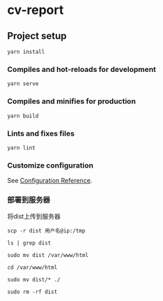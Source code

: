 # cv-report

## Project setup
```
yarn install
```

### Compiles and hot-reloads for development
```
yarn serve
```

### Compiles and minifies for production
```
yarn build
```

### Lints and fixes files
```
yarn lint
```

### Customize configuration
See [Configuration Reference](https://cli.vuejs.org/config/).

### 部署到服务器
将dist上传到服务器
```
scp -r dist 用户名@ip:/tmp

ls | grep dist  

sudo mv dist /var/www/html

cd /var/www/html

sudo mv dist/* ./

sudo rm -rf dist
```
